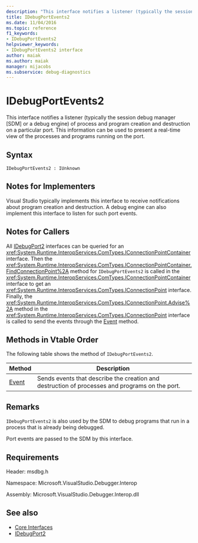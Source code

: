 ```yaml
---
description: "This interface notifies a listener (typically the session debug manager [SDM] or a debug engine) of process and program creation and destruction on a particular port."
title: IDebugPortEvents2
ms.date: 11/04/2016
ms.topic: reference
f1_keywords:
- IDebugPortEvents2
helpviewer_keywords:
- IDebugPortEvents2 interface
author: maiak
ms.author: maiak
manager: mijacobs
ms.subservice: debug-diagnostics
---
```

# IDebugPortEvents2

This interface notifies a listener (typically the session debug manager [SDM] or a debug engine) of process and program creation and destruction on a particular port. This information can be used to present a real-time view of the processes and programs running on the port.

## Syntax

```
IDebugPortEvents2 : IUnknown
```

## Notes for Implementers
 Visual Studio typically implements this interface to receive notifications about program creation and destruction. A debug engine can also implement this interface to listen for such port events.

## Notes for Callers
 All [IDebugPort2](../../../extensibility/debugger/reference/idebugport2.md) interfaces can be queried for an <xref:System.Runtime.InteropServices.ComTypes.IConnectionPointContainer> interface. Then the <xref:System.Runtime.InteropServices.ComTypes.IConnectionPointContainer.FindConnectionPoint%2A> method for `IDebugPortEvents2` is called in the <xref:System.Runtime.InteropServices.ComTypes.IConnectionPointContainer> interface to get an <xref:System.Runtime.InteropServices.ComTypes.IConnectionPoint> interface. Finally, the <xref:System.Runtime.InteropServices.ComTypes.IConnectionPoint.Advise%2A> method in the <xref:System.Runtime.InteropServices.ComTypes.IConnectionPoint> interface is called to send the events through the [Event](../../../extensibility/debugger/reference/idebugportevents2-event.md) method.

## Methods in Vtable Order
 The following table shows the method of `IDebugPortEvents2`.

|Method|Description|
|------------|-----------------|
|[Event](../../../extensibility/debugger/reference/idebugportevents2-event.md)|Sends events that describe the creation and destruction of processes and programs on the port.|

## Remarks
 `IDebugPortEvents2` is also used by the SDM to debug programs that run in a process that is already being debugged.

 Port events are passed to the SDM by this interface.

## Requirements
 Header: msdbg.h

 Namespace: Microsoft.VisualStudio.Debugger.Interop

 Assembly: Microsoft.VisualStudio.Debugger.Interop.dll

## See also
- [Core Interfaces](../../../extensibility/debugger/reference/core-interfaces.md)
- [IDebugPort2](../../../extensibility/debugger/reference/idebugport2.md)
